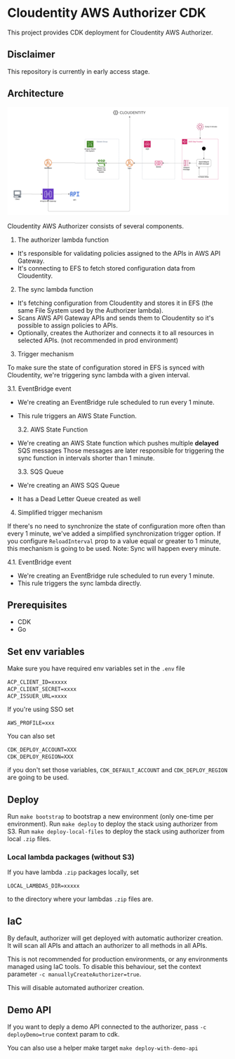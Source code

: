 # Cloudentity AWS Authorizer CDK

This project provides CDK deployment for Cloudentity AWS Authorizer.

## Disclaimer

This repository is currently in early access stage.

## Architecture

![Architecture diagram](./docs/images/arch-diagram.png)

Cloudentity AWS Authorizer consists of several components.

1. The authorizer lambda function

- It's responsible for validating policies assigned to the APIs in AWS API Gateway.
- It's connecting to EFS to fetch stored configuration data from Cloudentity.

2. The sync lambda function

- It's fetching configuration from Cloudentity and stores it in EFS (the same
  File System used by the Authorizer lambda).
- Scans AWS API Gateway APIs and sends them to Cloudentity so it's possible
  to assign policies to APIs.
- Optionally, creates the Authorizer and connects it to all resources
  in selected APIs. (not recommended in prod environment)

3. Trigger mechanism

To make sure the state of configuration stored in EFS is synced with Cloudentity,
we're triggering sync lambda with a given interval.

3.1. EventBridge event

- We're creating an EventBridge rule scheduled to run every 1 minute.
- This rule triggers an AWS State Function.

  3.2. AWS State Function

- We're creating an AWS State function which pushes multiple **delayed** SQS messages
  Those messages are later responsible for triggering the sync function in intervals
  shorter than 1 minute.

  3.3. SQS Queue

- We're creating an AWS SQS Queue
- It has a Dead Letter Queue created as well

4. Simplified trigger mechanism

If there's no need to synchronize the state of configuration more often than
every 1 minute, we've added a simplified synchronization trigger option.
If you configure `ReloadInterval` prop to a value equal or greater to 1 minute,
this mechanism is going to be used.
Note: Sync will happen every minute.

4.1. EventBridge event

- We're creating an EventBridge rule scheduled to run every 1 minute.
- This rule triggers the sync lambda directly.

## Prerequisites

- CDK
- Go

## Set env variables

Make sure you have required env variables set in the `.env` file

```
ACP_CLIENT_ID=xxxxx
ACP_CLIENT_SECRET=xxxx
ACP_ISSUER_URL=xxxx
```

If you're using SSO set

```
AWS_PROFILE=xxx
```

You can also set

```
CDK_DEPLOY_ACCOUNT=XXX
CDK_DEPLOY_REGION=XXX
```

if you don't set those variables, `CDK_DEFAULT_ACCOUNT` and `CDK_DEPLOY_REGION` are going to be used.

## Deploy

Run `make bootstrap` to bootstrap a new environment (only one-time per environment).
Run `make deploy` to deploy the stack using authorizer from S3.
Run `make deploy-local-files` to deploy the stack using authorizer from local `.zip` files.

### Local lambda packages (without S3)

If you have lambda `.zip` packages locally, set

```
LOCAL_LAMBDAS_DIR=xxxxx
```

to the directory where your lambdas `.zip` files are.

## IaC

By default, authorizer will get deployed with automatic authorizer creation.
It will scan all APIs and attach an authorizer to all methods in all APIs.

This is not recommended for production environments, or any environments managed using IaC tools.
To disable this behaviour, set the context parameter `-c manuallyCreateAuthorizer=true`.

This will disable automated authorizer creation.

## Demo API

If you want to deply a demo API connected to the authorizer, pass `-c deployDemo=true` context param to cdk.

You can also use a helper make target `make deploy-with-demo-api`
